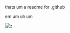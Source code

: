 thats um a readme for .github 

em um uh um

![z](https://lanyard.cnrad.dev/api/1337337459184500766)
